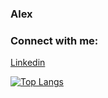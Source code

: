 ###  Alex  




### Connect with me:
[Linkedin](https://www.linkedin.com/in/alexander-mehta-b97659220/)



[![Top Langs](https://github-readme-stats.vercel.app/api/top-langs/?username=alexmehta)](https://github.com/anuraghazra/github-readme-stats)
